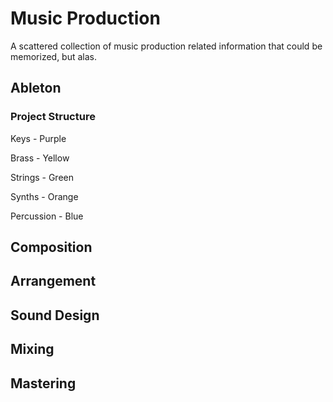 # Music Production

A scattered collection of music production related information that could be memorized, but alas.

## Ableton

### Project Structure

Keys       - Purple

Brass      - Yellow

Strings    - Green

Synths     - Orange

Percussion - Blue

## Composition

## Arrangement

## Sound Design

## Mixing

## Mastering
